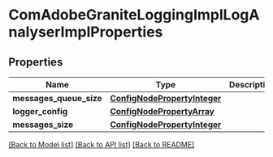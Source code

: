 # ComAdobeGraniteLoggingImplLogAnalyserImplProperties

## Properties
Name | Type | Description | Notes
------------ | ------------- | ------------- | -------------
**messages_queue_size** | [**ConfigNodePropertyInteger**](ConfigNodePropertyInteger.md) |  | [optional] 
**logger_config** | [**ConfigNodePropertyArray**](ConfigNodePropertyArray.md) |  | [optional] 
**messages_size** | [**ConfigNodePropertyInteger**](ConfigNodePropertyInteger.md) |  | [optional] 

[[Back to Model list]](../README.md#documentation-for-models) [[Back to API list]](../README.md#documentation-for-api-endpoints) [[Back to README]](../README.md)


